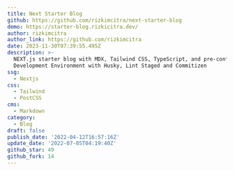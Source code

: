 ```yaml
---
title: Next Starter Blog
github: https://github.com/rizkimcitra/next-starter-blog
demo: https://starter-blog.rizkicitra.dev/
author: rizkimcitra
author_link: https://github.com/rizkimcitra
date: 2023-11-30T07:39:55.495Z
description: >-
  NEXT.js starter blog with MDX, Tailwind CSS, TypeScript, and pre-configured
  Development Environment with Husky, Lint Staged and Commitizen
ssg:
  - Nextjs
css:
  - Tailwind
  - PostCSS
cms:
  - Markdown
category:
  - Blog
draft: false
publish_date: '2022-04-12T16:57:16Z'
update_date: '2022-07-05T04:19:40Z'
github_star: 49
github_fork: 14
---
```

